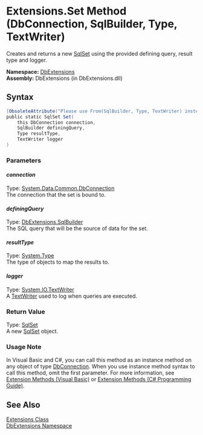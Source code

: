 Extensions.Set Method (DbConnection, SqlBuilder, Type, TextWriter)
==================================================================
Creates and returns a new [SqlSet][1] using the provided defining query, result type and logger.

**Namespace:** [DbExtensions][2]  
**Assembly:** DbExtensions (in DbExtensions.dll)

Syntax
------

```csharp
[ObsoleteAttribute("Please use From(SqlBuilder, Type, TextWriter) instead.")]
public static SqlSet Set(
	this DbConnection connection,
	SqlBuilder definingQuery,
	Type resultType,
	TextWriter logger
)
```

### Parameters

#### *connection*
Type: [System.Data.Common.DbConnection][3]  
The connection that the set is bound to.

#### *definingQuery*
Type: [DbExtensions.SqlBuilder][4]  
The SQL query that will be the source of data for the set.

#### *resultType*
Type: [System.Type][5]  
The type of objects to map the results to.

#### *logger*
Type: [System.IO.TextWriter][6]  
A [TextWriter][6] used to log when queries are executed.

### Return Value
Type: [SqlSet][1]  
A new [SqlSet][1] object.
### Usage Note
In Visual Basic and C#, you can call this method as an instance method on any object of type [DbConnection][3]. When you use instance method syntax to call this method, omit the first parameter. For more information, see [Extension Methods (Visual Basic)][7] or [Extension Methods (C# Programming Guide)][8].

See Also
--------
[Extensions Class][9]  
[DbExtensions Namespace][2]  

[1]: ../SqlSet/README.md
[2]: ../README.md
[3]: http://msdn.microsoft.com/en-us/library/c790zwhc
[4]: ../SqlBuilder/README.md
[5]: http://msdn.microsoft.com/en-us/library/42892f65
[6]: http://msdn.microsoft.com/en-us/library/ywxh2328
[7]: http://msdn.microsoft.com/en-us/library/bb384936.aspx
[8]: http://msdn.microsoft.com/en-us/library/bb383977.aspx
[9]: README.md